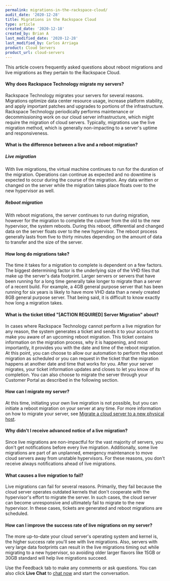```yaml
---  
permalink: migrations-in-the-rackspace-cloud/
audit_date: '2020-12-28'
title: Migrations in the Rackspace Cloud
type: article
created_date: '2020-12-18'
created_by: Brian A
last_modified_date: '2020-12-28'
last_modified_by: Carlos Arriaga
product: Cloud Servers
product_url: cloud-servers
---
```


This article covers frequently asked questions about reboot migrations and
live migrations as they pertain to the Rackspace Cloud.

#### Why does Rackspace Technology migrate my servers?

Rackspace Technology migrates your servers for several reasons. Migrations optimize
data center resource usage, increase platform stability, and apply important
patches and upgrades to portions of the infrastructure. Rackspace Technology
periodically performs maintenance or decommissioning work on our cloud server
infrastructure, which might require the migration of cloud servers.
Typically, migrations use the live migration method, which is generally
non-impacting to a server's uptime and responsiveness.

#### What is the difference between a live and a reboot migration?

##### Live migration

With live migrations, the virtual machine continues to run for the duration
of the migration. Operations can continue as expected and no downtime is expected
to occur during the course of the migration. Any data written or changed on the
server while the migration takes place floats over to the new hypervisor as well.

##### Reboot migration

With reboot migrations, the server continues to run during migration, however for
the migration to complete the cutover from the old to the new hypervisor, the system
reboots. During this reboot, differential and changed data on the server floats over
to the new hypervisor. The reboot process generally lasts from five to thirty
minutes depending on the amount of data to transfer and the size of the server.

#### How long do migrations take?

The time it takes for a migration to complete is dependent on a few factors. The
biggest determining factor is the underlying size of the VHD files that make
up the server's data footprint. Larger servers or servers that have been running
for a long time generally take longer to migrate than a server of a recent
build. For example, a 4GB general purpose server that has been running for six
years is likely to have more VHD data than a newly created 8GB general purpose
server. That being said, it is difficult to know exactly how long a migration takes.

#### What is the ticket titled "[ACTION REQUIRED] Server Migration" about?

In cases where Rackspace Technology cannot perform a live migration for any reason, 
the system generates a ticket and sends it to your account to make you aware of 
an upcoming reboot migration. This ticket contains information on the migration process, 
why it is happening, and most importantly, it provides you with the date and time
of the reboot migration. At this point, you can choose to allow our automation
to perform the reboot migration as scheduled or you can request in the ticket
that the migration happens at another date and time that works for you. After
your server migrates, your ticket information updates and closes to let you
know of its completion. You can also choose to migrate the server through your
Customer Portal as described in the following section.

#### How can I migrate my server?

At this time, initiating your own live migration is not possible, but you can
initiate a reboot migration on your server at any time. For more
information on how to migrate your server, see
[Migrate a cloud server to a new physical host](/support/how-to/migrate-a-cloud-server-to-a-new-physical-host/).

#### Why didn't I receive advanced notice of a live migration?

Since live migrations are non-impactful for the vast majority of
servers, you don't get notifications before every live migration.
Additionally, some live migrations are part of an unplanned, emergency
maintenance to move cloud servers away from unstable hypervisors. For
these reasons, you don't receive always notifications ahead of live migrations. 

#### What causes a live migration to fail?

Live migrations can fail for several reasons. Primarily, they fail
because the cloud server operates outdated kernels that don't
cooperate with the hypervisor's effort to migrate the server. In
such cases, the cloud server can become unresponsive and ultimately
fail to migrate to the new hypervisor. In these cases, tickets are
generated and reboot migrations are scheduled. 

#### How can I improve the success rate of live migrations on my server? 

The more up-to-date your cloud server's operating system and kernel
is, the higher success rate you'll see with live migrations. Also,
servers with very large data footprints can result in the live migrations
timing out while migrating to a new hypervisor, so avoiding older
larger flavors like 15GB or 30GB standard will help live migrations succeed.


Use the Feedback tab to make any comments or ask questions. You can also click
**Live Chat** to [chat now](https://www.rackspace.com/) and start the conversation.



